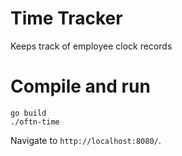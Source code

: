 # Time Tracker

Keeps track of employee clock records

# Compile and run

```
go build
./oftn-time
```

Navigate to `http://localhost:8080/`.
